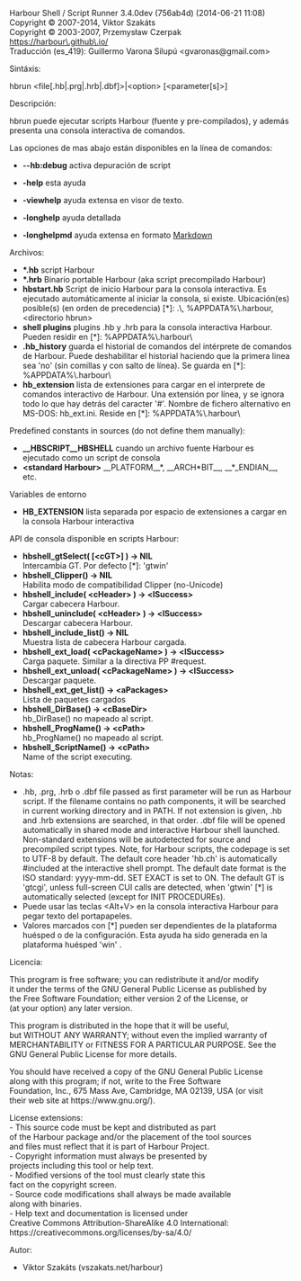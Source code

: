 Harbour Shell / Script Runner 3\.4\.0dev \(756ab4d\) \(2014\-06\-21 11:08\)  
Copyright &copy; 2007\-2014, Viktor Szakáts  
Copyright &copy; 2003\-2007, Przemysław Czerpak  
<https://harbour\.github\.io/>  
Traducción \(es\_419\): Guillermo Varona Silupú &lt;gvaronas@gmail\.com&gt;  

Sintáxis:  
  
  hbrun &lt;file\[\.hb|\.prg|\.hrb|\.dbf\]&gt;|&lt;option&gt; \[&lt;parameter\[s\]&gt;\]  
  
Descripción:  


  hbrun puede ejecutar scripts Harbour \(fuente y pre\-compilados\), y además presenta una consola interactiva de comandos\.
  
Las opciones de mas abajo están disponibles en la línea de comandos:  


 - **\-\-hb:debug** activa depuración de script


 - **\-help** esta ayuda
 - **\-viewhelp** ayuda extensa en visor de texto\.
 - **\-longhelp** ayuda detallada
 - **\-longhelpmd** ayuda extensa en formato [Markdown](https://daringfireball.net/projects/markdown/)
  
Archivos:  


 - **\*\.hb** script Harbour
 - **\*\.hrb** Binario portable Harbour \(aka script precompilado Harbour\)
 - **hbstart\.hb** Script de inicio Harbour para la consola interactiva\. Es ejecutado automáticamente al iniciar la consola, si existe\. Ubicación\(es\) posible\(s\) \(en orden de precedencia\) \[\*\]: \.\\, %APPDATA%\\\.harbour, &lt;directorio hbrun&gt;
 - **shell plugins** plugins \.hb y \.hrb para la consola interactiva Harbour\. Pueden residir en \[\*\]: %APPDATA%\\\.harbour\\
 - **\.hb\_history** guarda el historial de comandos del intérprete de comandos de Harbour\. Puede deshabilitar el historial haciendo que la primera linea sea 'no' \(sin comillas y con salto de línea\)\. Se guarda en \[\*\]: %APPDATA%\\\.harbour\\
 - **hb\_extension** lista de extensiones para cargar en el interprete de comandos interactivo de Harbour\. Una extensión por línea, y se ignora todo lo que hay detrás del caracter '\#'\. Nombre de fichero alternativo en MS\-DOS: hb\_ext\.ini\. Reside en \[\*\]: %APPDATA%\\\.harbour\\


Predefined constants in sources \(do not define them manually\):


 - **\_\_HBSCRIPT\_\_HBSHELL** cuando un archivo fuente Harbour es ejecutado como un script de consola
 - **&lt;standard Harbour&gt;** \_\_PLATFORM\_\_\*, \_\_ARCH\*BIT\_\_, \_\_\*\_ENDIAN\_\_, etc\.
  
Variables de entorno  


 - **HB\_EXTENSION** lista separada por espacio de extensiones a cargar en la consola Harbour interactiva
  
API de consola disponible en scripts Harbour:  


 - **hbshell\_gtSelect\( \[&lt;cGT&gt;\] \) \-&gt; NIL**  
Intercambia GT\. Por defecto \[\*\]: 'gtwin'
 - **hbshell\_Clipper\(\) \-&gt; NIL**  
Habilita modo de compatibilidad Clipper \(no\-Unicode\)
 - **hbshell\_include\( &lt;cHeader&gt; \) \-&gt; &lt;lSuccess&gt;**  
Cargar cabecera Harbour\.
 - **hbshell\_uninclude\( &lt;cHeader&gt; \) \-&gt; &lt;lSuccess&gt;**  
Descargar cabecera Harbour\.
 - **hbshell\_include\_list\(\) \-&gt; NIL**  
Muestra lista de cabecera Harbour cargada\.
 - **hbshell\_ext\_load\( &lt;cPackageName&gt; \) \-&gt; &lt;lSuccess&gt;**  
Carga paquete\. Similar a la directiva PP \#request\.
 - **hbshell\_ext\_unload\( &lt;cPackageName&gt; \) \-&gt; &lt;lSuccess&gt;**  
Descargar paquete\.
 - **hbshell\_ext\_get\_list\(\) \-&gt; &lt;aPackages&gt;**  
Lista de paquetes cargados
 - **hbshell\_DirBase\(\) \-&gt; &lt;cBaseDir&gt;**  
hb\_DirBase\(\) no mapeado al script\.
 - **hbshell\_ProgName\(\) \-&gt; &lt;cPath&gt;**  
hb\_ProgName\(\) no mapeado al script\.
 - **hbshell\_ScriptName\(\) \-&gt; &lt;cPath&gt;**  
Name of the script executing\.
  
Notas:  


  - \.hb, \.prg, \.hrb o \.dbf file passed as first parameter will be run as Harbour script\. If the filename contains no path components, it will be searched in current working directory and in PATH\. If not extension is given, \.hb and \.hrb extensions are searched, in that order\. \.dbf file will be opened automatically in shared mode and interactive Harbour shell launched\. Non\-standard extensions will be autodetected for source and precompiled script types\. Note, for Harbour scripts, the codepage is set to UTF\-8 by default\. The default core header 'hb\.ch' is automatically \#included at the interactive shell prompt\. The default date format is the ISO standard: yyyy\-mm\-dd\. SET EXACT is set to ON\. The default GT is 'gtcgi', unless full\-screen CUI calls are detected, when 'gtwin' \[\*\] is automatically selected \(except for INIT PROCEDUREs\)\.
  - Puede usar las teclas &lt;Alt\+V&gt; en la consola interactiva Harbour para pegar texto del portapapeles\.
  - Valores marcados con \[\*\] pueden ser dependientes de la plataforma huésped o de la configuración\. Esta ayuda ha sido generada en la plataforma huésped 'win' \.
  
Licencia:  


  This program is free software; you can redistribute it and/or modify  
it under the terms of the GNU General Public License as published by  
the Free Software Foundation; either version 2 of the License, or  
\(at your option\) any later version\.  
  
This program is distributed in the hope that it will be useful,  
but WITHOUT ANY WARRANTY; without even the implied warranty of  
MERCHANTABILITY or FITNESS FOR A PARTICULAR PURPOSE\.  See the  
GNU General Public License for more details\.  
  
You should have received a copy of the GNU General Public License  
along with this program; if not, write to the Free Software  
Foundation, Inc\., 675 Mass Ave, Cambridge, MA 02139, USA \(or visit  
their web site at https://www\.gnu\.org/\)\.  
  
License extensions:  
  \- This source code must be kept and distributed as part  
    of the Harbour package and/or the placement of the tool sources  
    and files must reflect that it is part of Harbour Project\.  
  \- Copyright information must always be presented by  
    projects including this tool or help text\.  
  \- Modified versions of the tool must clearly state this  
    fact on the copyright screen\.  
  \- Source code modifications shall always be made available  
    along with binaries\.  
  \- Help text and documentation is licensed under  
    Creative Commons Attribution\-ShareAlike 4\.0 International:  
    https://creativecommons\.org/licenses/by\-sa/4\.0/  

  
Autor:  


 - Viktor Szakáts \(vszakats\.net/harbour\) 
